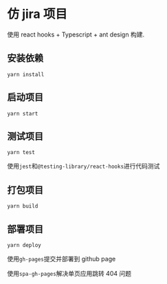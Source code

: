 # 仿 jira 项目

使用 react hooks + Typescript + ant design 构建.

## 安装依赖

```
yarn install
```

## 启动项目

```
yarn start
```

## 测试项目

```
yarn test
```

使用`jest`和`@testing-library/react-hooks`进行代码测试

## 打包项目

```
yarn build
```

## 部署项目

```
yarn deploy
```

使用`gh-pages`提交并部署到 github page

使用`spa-gh-pages`解决单页应用跳转 404 问题
